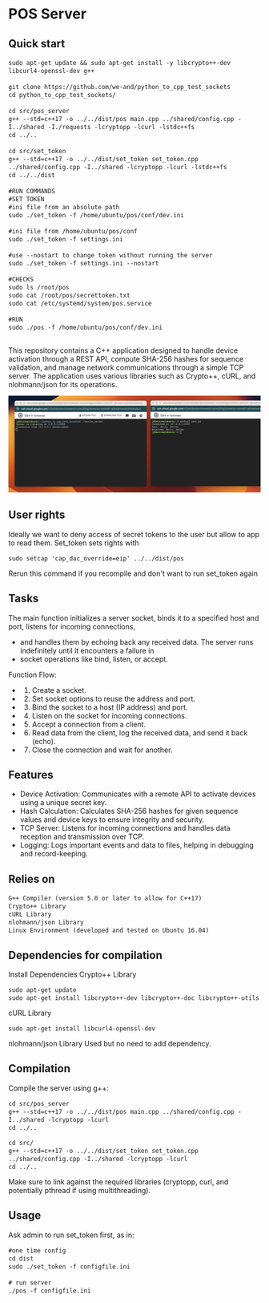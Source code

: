 # POS Server
## Quick start

```
sudo apt-get update && sudo apt-get install -y libcrypto++-dev libcurl4-openssl-dev g++

git clone https://github.com/we-and/python_to_cpp_test_sockets  
cd python_to_cpp_test_sockets/

cd src/pos_server
g++ --std=c++17 -o ../../dist/pos main.cpp ../shared/config.cpp -I../shared -I./requests -lcryptopp -lcurl -lstdc++fs 
cd ../..

cd src/set_token
g++ --std=c++17 -o ../../dist/set_token set_token.cpp ../shared/config.cpp -I../shared -lcryptopp -lcurl -lstdc++fs
cd ../../dist

#RUN COMMANDS
#SET TOKEN
#ini file from an absolute path
sudo ./set_token -f /home/ubuntu/pos/conf/dev.ini

#ini file from /home/ubuntu/pos/conf
sudo ./set_token -f settings.ini

#use --nostart to change token without running the server 
sudo ./set_token -f settings.ini --nostart

#CHECKS
sudo ls /root/pos
sudo cat /root/pos/secrettoken.txt
sudo cat /etc/systemd/system/pos.service

#RUN
sudo ./pos -f /home/ubuntu/pos/conf/dev.ini


```

This repository contains a C++ application designed to handle device activation through a REST API, compute SHA-256 hashes for sequence validation, and manage network communications through a simple TCP server. The application uses various libraries such as Crypto++, cURL, and nlohmann/json for its operations.

![](https://github.com/we-and/python_to_cpp_test_sockets/blob/main/screenshot.png?raw=true)


## User rights
Ideally we want to deny access of secret tokens to the user but allow to app to read them. Set_token sets rights with
```
sudo setcap 'cap_dac_override=eip' ../../dist/pos
```
Rerun this command if you recompile and don't want to run set_token again

## Tasks
The main function initializes a server socket, binds it to a specified host and port, listens for incoming connections,
 * and handles them by echoing back any received data. The server runs indefinitely until it encounters a failure in
 * socket operations like bind, listen, or accept.

Function Flow:
 * 1. Create a socket.
 * 2. Set socket options to reuse the address and port.
 * 3. Bind the socket to a host (IP address) and port.
 * 4. Listen on the socket for incoming connections.
 * 5. Accept a connection from a client.
 * 6. Read data from the client, log the received data, and send it back (echo).
 * 7. Close the connection and wait for another.

## Features
 * Device Activation: Communicates with a remote API to activate devices using a unique secret key.
 * Hash Calculation: Calculates SHA-256 hashes for given sequence values and device keys to ensure integrity and security.
 * TCP Server: Listens for incoming connections and handles data reception and transmission over TCP.
 * Logging: Logs important events and data to files, helping in debugging and record-keeping.

## Relies on
```
G++ Compiler (version 5.0 or later to allow for C++17)
Crypto++ Library
cURL Library
nlohmann/json Library
Linux Environment (developed and tested on Ubuntu 16.04)
```

## Dependencies for compilation
Install Dependencies
Crypto++ Library

```
sudo apt-get update
sudo apt-get install libcrypto++-dev libcrypto++-doc libcrypto++-utils
```

cURL Library
```
sudo apt-get install libcurl4-openssl-dev
```

nlohmann/json Library
Used but no need to add dependency.

## Compilation
Compile the server using g++:

```
cd src/pos_server
g++ --std=c++17 -o ../../dist/pos main.cpp ../shared/config.cpp -I../shared -lcryptopp -lcurl
cd ../..
```
```
cd src/
g++ --std=c++17 -o ../../dist/set_token set_token.cpp ../shared/config.cpp -I../shared -lcryptopp -lcurl
cd ../..
```

Make sure to link against the required libraries (cryptopp, curl, and potentially pthread if using multithreading).

## Usage
Ask admin to run set_token first, as in:
```
#one time config
cd dist
sudo ./set_token -f configfile.ini

# run server
./pos -f configfile.ini
```


